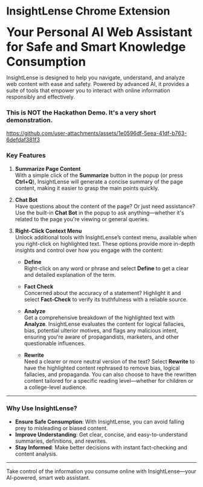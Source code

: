 # **InsightLense Chrome Extension**  
<font size="6"><strong>Your Personal AI Web Assistant for Safe and Smart Knowledge Consumption</strong></font>  

InsightLense is designed to help you navigate, understand, and analyze web content with ease and safety. Powered by advanced AI, it provides a suite of tools that empower you to interact with online information responsibly and effectively.

### **This is NOT the Hackathon Demo. It's a very short demonstration.**
https://github.com/user-attachments/assets/1e0596df-5eea-41df-b763-6defdaf381f3

### **Key Features**

1. **Summarize Page Content**  
   With a simple click of the **Summarize** button in the popup (or press **Ctrl+Q**), InsightLense will generate a concise summary of the page content, making it easier to grasp the main points quickly.

2. **Chat Bot**  
   Have questions about the content of the page? Or just need assistance? Use the built-in **Chat Bot** in the popup to ask anything—whether it's related to the page you're viewing or general queries.

3. **Right-Click Context Menu**  
   Unlock additional tools with InsightLense’s context menu, available when you right-click on highlighted text. These options provide more in-depth insights and control over how you engage with the content:

   - **Define**  
     Right-click on any word or phrase and select **Define** to get a clear and detailed explanation of the term.
  
   - **Fact Check**  
     Concerned about the accuracy of a statement? Highlight it and select **Fact-Check** to verify its truthfulness with a reliable source.

   - **Analyze**  
     Get a comprehensive breakdown of the highlighted text with **Analyze**. InsightLense evaluates the content for logical fallacies, bias, potential ulterior motives, and flags any malicious intent, ensuring you're aware of propagandists, marketers, and other questionable influences.

   - **Rewrite**  
     Need a clearer or more neutral version of the text? Select **Rewrite** to have the highlighted content rephrased to remove bias, logical fallacies, and propaganda. You can also choose to have the rewritten content tailored for a specific reading level—whether for children or a college-level audience.

---

### **Why Use InsightLense?**

- **Ensure Safe Consumption**: With InsightLense, you can avoid falling prey to misleading or biased content.  
- **Improve Understanding**: Get clear, concise, and easy-to-understand summaries, definitions, and rewrites.  
- **Stay Informed**: Make better decisions with instant fact-checking and content analysis.

---

Take control of the information you consume online with InsightLense—your AI-powered, smart web assistant.
